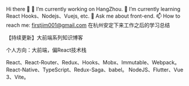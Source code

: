 Hi there 👋
🔭 I’m currently working on HangZhou.
🌱 I’m currently learning React Hooks、Nodejs、Vuejs, etc.
💬 Ask me about front-end.
📫 How to reach me: firstjim001@gmail.com
在杭州安定下来工作之后的学习总结

【持续更新】大前端系列知识博客

个人方向：大前端，偏React技术栈

React、React-Router、Redux、Hooks、Mobx、Immutable、Webpack。
React-Native、TypeScript、Redux-Saga、babel。
NodeJS、Flutter、Vue 3、Vite。

